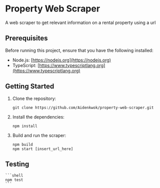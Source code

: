 # Property Web Scraper

A web scraper to get relevant information on a rental property using a url

## Prerequisites

Before running this project, ensure that you have the following installed:

- Node.js: [https://nodejs.org](https://nodejs.org)
- TypeScript: [https://www.typescriptlang.org](https://www.typescriptlang.org)

## Getting Started

1. Clone the repository:

   ```shell
   git clone https://github.com/Aidenkwok/property-web-scraper.git
   ```
2. Install the dependencies:
    ```shell
    npm install
    ```
3. Build and run the scraper:
    ```shell
    npm build
    npm start [insert_url_here]
    ```

## Testing
    ```shell
    npm test
    ```